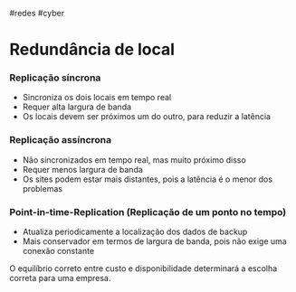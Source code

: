 #redes #cyber
# Redundância de local

### Replicação síncrona

- Sincroniza os dois locais em tempo real
- Requer alta largura de banda
- Os locais devem ser próximos um do outro, para reduzir a latência

### Replicação assíncrona

- Não sincronizados em tempo real, mas muito próximo disso
- Requer menos largura de banda
- Os sites podem estar mais distantes, pois a latência é o menor dos problemas

### Point-in-time-Replication (Replicação de um ponto no tempo)

- Atualiza periodicamente a localização dos dados de backup
- Mais conservador em termos de largura de banda, pois não exige uma conexão constante

O equilíbrio correto entre custo e disponibilidade determinará a escolha correta para uma empresa.











